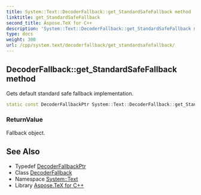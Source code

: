 ```yaml
---
title: System::Text::DecoderFallback::get_StandardSafeFallback method
linktitle: get_StandardSafeFallback
second_title: Aspose.TeX for C++
description: 'System::Text::DecoderFallback::get_StandardSafeFallback method. Gets default standard safe fallback implementation in C++.'
type: docs
weight: 300
url: /cpp/system.text/decoderfallback/get_standardsafefallback/
---
```

## DecoderFallback::get_StandardSafeFallback method


Gets default standard safe fallback implementation.

```cpp
static const DecoderFallbackPtr System::Text::DecoderFallback::get_StandardSafeFallback()
```


### ReturnValue

Fallback object.

## See Also

* Typedef [DecoderFallbackPtr](../../../system/decoderfallbackptr/)
* Class [DecoderFallback](../)
* Namespace [System::Text](../../)
* Library [Aspose.TeX for C++](../../../)
